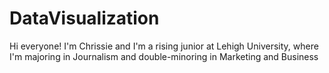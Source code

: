 # DataVisualization

Hi everyone! I'm Chrissie and I'm a rising junior at Lehigh University, where I'm majoring in Journalism and double-minoring in Marketing and Business
